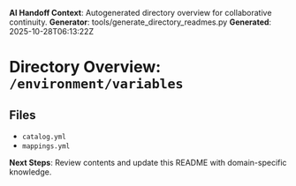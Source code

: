 <!-- AI-Handoff:START -->
**AI Handoff Context**: Autogenerated directory overview for collaborative continuity.
**Generator**: tools/generate_directory_readmes.py
**Generated**: 2025-10-28T06:13:22Z
<!-- AI-Handoff:END -->

# Directory Overview: `/environment/variables`

## Files
- `catalog.yml`
- `mappings.yml`

<!-- AI-Handoff:FOOTER-START -->
**Next Steps**: Review contents and update this README with domain-specific knowledge.
<!-- AI-Handoff:FOOTER-END -->
